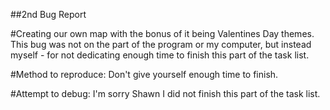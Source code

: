 ##2nd Bug Report

#Creating our own map with the bonus of it being Valentines Day themes.
This bug was not on the part of the program or my computer, but instead myself - for not dedicating enough time to finish this part of the task list.

#Method to reproduce:
Don't give yourself enough time to finish.

#Attempt to debug:
I'm sorry Shawn I did not finish this part of the task list.
